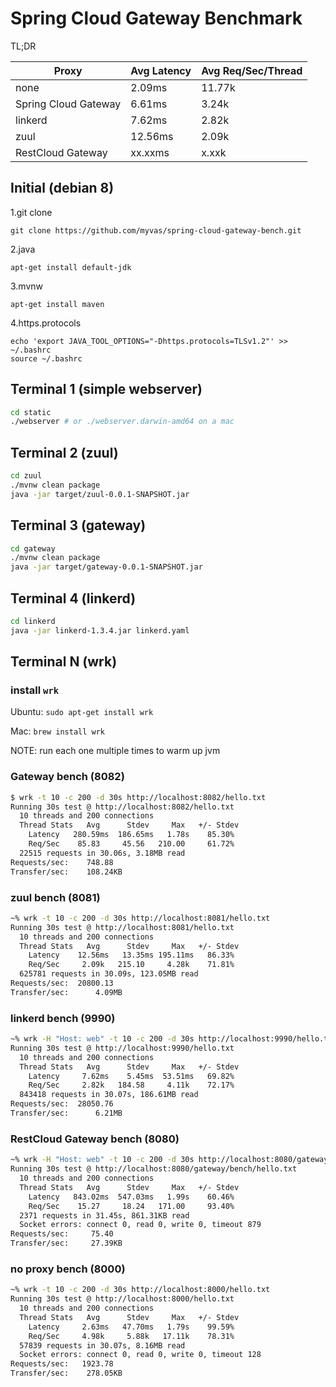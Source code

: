 Spring Cloud Gateway Benchmark
=======

TL;DR

Proxy | Avg Latency | Avg Req/Sec/Thread
-- | -- | -- 
none | 2.09ms | 11.77k
Spring Cloud Gateway | 6.61ms | 3.24k
linkerd | 7.62ms | 2.82k
zuul | 12.56ms | 2.09k
RestCloud Gateway | xx.xxms | x.xxk

## Initial (debian 8)
1.git clone
```
git clone https://github.com/myvas/spring-cloud-gateway-bench.git
```
2.java
```
apt-get install default-jdk
```
3.mvnw
```
apt-get install maven
```
4.https.protocols
```
echo 'export JAVA_TOOL_OPTIONS="-Dhttps.protocols=TLSv1.2"' >> ~/.bashrc
source ~/.bashrc
```

## Terminal 1 (simple webserver)

```bash
cd static
./webserver # or ./webserver.darwin-amd64 on a mac
```

## Terminal 2 (zuul)
```bash
cd zuul
./mvnw clean package
java -jar target/zuul-0.0.1-SNAPSHOT.jar 
```

## Terminal 3 (gateway)
```bash
cd gateway
./mvnw clean package
java -jar target/gateway-0.0.1-SNAPSHOT.jar 
```

## Terminal 4 (linkerd)
```bash
cd linkerd
java -jar linkerd-1.3.4.jar linkerd.yaml
```

## Terminal N (wrk)

### install `wrk`
Ubuntu: `sudo apt-get install wrk`

Mac: `brew install wrk`

NOTE: run each one multiple times to warm up jvm

### Gateway bench (8082)
```bash
$ wrk -t 10 -c 200 -d 30s http://localhost:8082/hello.txt
Running 30s test @ http://localhost:8082/hello.txt
  10 threads and 200 connections
  Thread Stats   Avg      Stdev     Max   +/- Stdev
    Latency   280.59ms  186.65ms   1.78s    85.30%
    Req/Sec    85.83     45.56   210.00     61.72%
  22515 requests in 30.06s, 3.18MB read
Requests/sec:    748.88
Transfer/sec:    108.24KB
```

### zuul bench (8081)
```bash
~% wrk -t 10 -c 200 -d 30s http://localhost:8081/hello.txt
Running 30s test @ http://localhost:8081/hello.txt
  10 threads and 200 connections
  Thread Stats   Avg      Stdev     Max   +/- Stdev
    Latency    12.56ms   13.35ms 195.11ms   86.33%
    Req/Sec     2.09k   215.10     4.28k    71.81%
  625781 requests in 30.09s, 123.05MB read
Requests/sec:  20800.13
Transfer/sec:      4.09MB
```

### linkerd bench (9990)
```bash
~% wrk -H "Host: web" -t 10 -c 200 -d 30s http://localhost:9990/hello.txt
Running 30s test @ http://localhost:9990/hello.txt
  10 threads and 200 connections
  Thread Stats   Avg      Stdev     Max   +/- Stdev
    Latency     7.62ms    5.45ms  53.51ms   69.82%
    Req/Sec     2.82k   184.58     4.11k    72.17%
  843418 requests in 30.07s, 186.61MB read
Requests/sec:  28050.76
Transfer/sec:      6.21MB
```

### RestCloud Gateway bench (8080)
```bash
~% wrk -H "Host: web" -t 10 -c 200 -d 30s http://localhost:8080/gateway/bench/hello.txt
Running 30s test @ http://localhost:8080/gateway/bench/hello.txt
  10 threads and 200 connections
  Thread Stats   Avg      Stdev     Max   +/- Stdev
    Latency   843.02ms  547.03ms   1.99s    60.46%
    Req/Sec    15.27     18.24   171.00     93.40%
  2371 requests in 31.45s, 861.31KB read
  Socket errors: connect 0, read 0, write 0, timeout 879
Requests/sec:     75.40
Transfer/sec:     27.39KB
```

### no proxy bench (8000)
```bash
~% wrk -t 10 -c 200 -d 30s http://localhost:8000/hello.txt
Running 30s test @ http://localhost:8000/hello.txt
  10 threads and 200 connections
  Thread Stats   Avg      Stdev     Max   +/- Stdev
    Latency     2.63ms   47.70ms   1.79s    99.59%
    Req/Sec     4.98k     5.88k   17.11k    78.31%
  57839 requests in 30.07s, 8.16MB read
  Socket errors: connect 0, read 0, write 0, timeout 128
Requests/sec:   1923.78
Transfer/sec:    278.05KB
```
